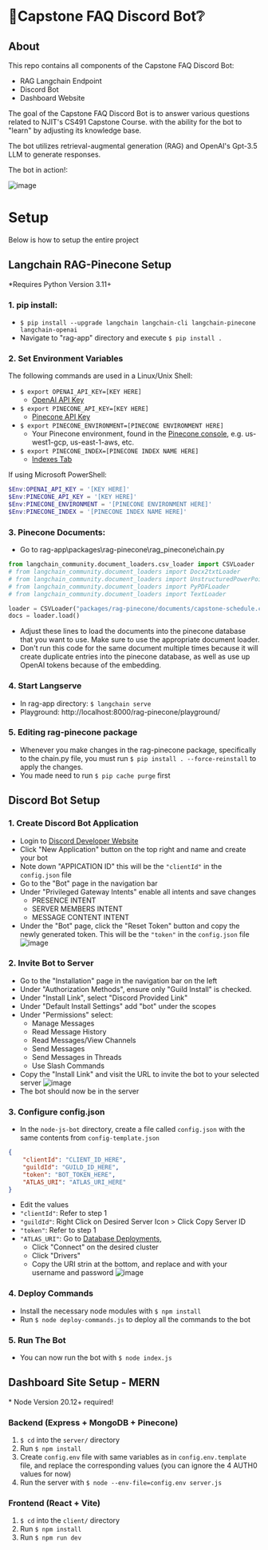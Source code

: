 # 🤖Capstone FAQ Discord Bot❔
## About
This repo contains all components of the Capstone FAQ Discord Bot:
- RAG Langchain Endpoint
- Discord Bot
- Dashboard Website

The goal of the Capstone FAQ Discord Bot is to answer various questions related to NJIT's CS491 Capstone Course. with the ability for the bot to "learn" by adjusting its knowledge base.

The bot utilizes retrieval-augmental generation (RAG) and OpenAI's Gpt-3.5 LLM to generate responses.

The bot in action!:

![image](https://github.com/gabrielpnjit/Capstone-FAQ-ChatBot/assets/90277223/9856ea32-9376-46b3-9779-7417e5b28841)

# Setup
Below is how to setup the entire project
## Langchain RAG-Pinecone Setup
\*Requires Python Version 3.11+
### 1. pip install:
- `$ pip install --upgrade langchain langchain-cli langchain-pinecone langchain-openai`
- Navigate to "rag-app" directory and execute `$ pip install .`
### 2. Set Environment Variables
The following commands are used in a Linux/Unix Shell:
- `$ export OPENAI_API_KEY=[KEY HERE]`
	- [OpenAI API Key](https://platform.openai.com/api-keys)
- `$ export PINECONE_API_KEY=[KEY HERE]`
	- [Pinecone API Key](https://docs.pinecone.io/guides/getting-started/authentication)
- `$ export PINECONE_ENVIRONMENT=[PINECONE ENVIRONMENT HERE]`
	- Your Pinecone environment, found in the [Pinecone console](https://app.pinecone.io/), e.g. us-west1-gcp, us-east-1-aws, etc.
- `$ export PINECONE_INDEX=[PINECONE INDEX NAME HERE]`
	- [Indexes Tab](https://app.pinecone.io/)

If using Microsoft PowerShell:
```powershell
$Env:OPENAI_API_KEY = '[KEY HERE]'
$Env:PINECONE_API_KEY = '[KEY HERE]'
$Env:PINECONE_ENVIRONMENT = '[PINECONE ENVIRONMENT HERE]'
$Env:PINECONE_INDEX = '[PINECONE INDEX NAME HERE]'
```
### 3. Pinecone Documents:
- Go to rag-app\\packages\\rag-pinecone\\rag_pinecone\\chain.py
```python
from langchain_community.document_loaders.csv_loader import CSVLoader
# from langchain_community.document_loaders import Docx2txtLoader
# from langchain_community.document_loaders import UnstructuredPowerPointLoader
# from langchain_community.document_loaders import PyPDFLoader
# from langchain_community.document_loaders import TextLoader

loader = CSVLoader("packages/rag-pinecone/documents/capstone-schedule.csv")
docs = loader.load()
```
- Adjust these lines to load the documents into the pinecone database that you want to use. Make sure to use the appropriate document loader. 
- Don't run this code for the same document multiple times because it will create duplicate entries into the pinecone database, as well as use up OpenAI tokens because of the embedding.
### 4. Start Langserve
- In rag-app directory: `$ langchain serve`
- Playground: http://localhost:8000/rag-pinecone/playground/
### 5. Editing rag-pinecone package
- Whenever you make changes in the rag-pinecone package, specifically to the chain.py file, you must run `$ pip install . --force-reinstall` to apply the changes.
- You made need to run `$ pip cache purge` first
## Discord Bot Setup
### 1. Create Discord Bot Application
- Login to [Discord Developer Website](https://discord.com/login?redirect_to=%2Fdevelopers%2Fapplications)
- Click "New Application" button on the top right and name and create your bot
- Note down "APPICATION ID" this will be the `"clientId"` in the `config.json` file
- Go to the "Bot" page in the navigation bar
- Under "Privileged Gateway Intents" enable all intents and save changes
    - PRESENCE INTENT
    - SERVER MEMBERS INTENT
    - MESSAGE CONTENT INTENT
- Under the "Bot" page, click the "Reset Token" button and copy the newly generated token. This will be the `"token"` in the `config.json` file
![image](https://github.com/gabrielpnjit/Capstone-FAQ-ChatBot/assets/90277223/4b0393c8-119c-4f10-a4ad-6b2d4f128032)
### 2. Invite Bot to Server
- Go to the "Installation" page in the navigation bar on the left
- Under "Authorization Methods", ensure only "Guild Install" is checked.
- Under "Install Link", select "Discord Provided Link"
- Under "Default Install Settings" add "bot" under the scopes
- Under "Permissions" select:
    - Manage Messages
    - Read Message History
    - Read Messages/View Channels
    - Send Messages
    - Send Messages in Threads
    - Use Slash Commands
- Copy the "Install Link" and visit the URL to invite the bot to your selected server
![image](https://github.com/gabrielpnjit/Capstone-FAQ-ChatBot/assets/90277223/4df5310a-118a-4fbd-b592-a15841349546)
- The bot should now be in the server
### 3. Configure config.json
- In the `node-js-bot` directory, create a file called `config.json` with the same contents from `config-template.json`
```json
{
    "clientId": "CLIENT_ID_HERE",
    "guildId": "GUILD_ID_HERE",
    "token": "BOT_TOKEN_HERE",
    "ATLAS_URI": "ATLAS_URI_HERE"
}
```
- Edit the values
- `"clientId"`: Refer to step 1
- `"guildId"`: Right Click on Desired Server Icon > Click Copy Server ID
- `"token"`: Refer to step 1
- `"ATLAS_URI"`: Go to [Database Deployments](https://cloud.mongodb.com/v2),
  - Click "Connect" on the desired cluster
  - Click "Drivers"
  - Copy the URI strin at the bottom, and replace <username> and <password> with your username and password
![image](https://github.com/gabrielpnjit/Capstone-FAQ-ChatBot/assets/90277223/e6e09cf5-ac6d-4ffa-b732-ab113f6938e4)
### 4. Deploy Commands
- Install the necessary node modules with `$ npm install`
- Run `$ node deploy-commands.js` to deploy all the commands to the bot
### 5. Run The Bot
- You can now run the bot with `$ node index.js`
## Dashboard Site Setup - MERN
\* Node Version 20.12+ required!
### Backend (Express + MongoDB + Pinecone)
1. `$ cd` into the `server/` directory
2. Run `$ npm install`
3. Create `config.env` file with same variables as in `config.env.template` file, and replace the corresponding values (you can ignore the 4 AUTH0 values for now)
4. Run the server with `$ node --env-file=config.env server.js`
### Frontend (React + Vite)
1. `$ cd` into the `client/` directory
2. Run `$ npm install`
3. Run `$ npm run dev`
